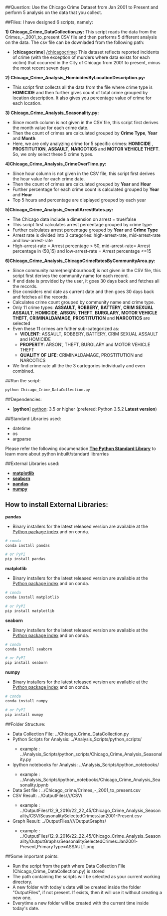 ##Question:
Use the Chicago Crime Dataset from Jan 2001 to Present and perform 5 analysis on the data that you collect.

##Files: 
I have designed 6 scripts, namely:

**1) Chicago_Crime_DataCollection.py:**
This script reads the data from the Crimes_-_2001_to_present CSV file and then performs 5 different analysis on the data. 
The csv file can be downladed from the following path: 
* [**chicagocrime**] [/chicagocrime]: This dataset reflects reported incidents of crime (with the exception of murders where data exists for each victim) that occurred in the City of Chicago from 2001 to present, minus the most recent seven days

**2) Chicago_Crime_Analysis_HomicidesByLocationDescription.py:**
- This script first collects all the data from the file where crime type is **HOMICIDE** and then further gives count of total crime grouped by location description. It also gives you percentage value of crime for each location.

**3) Chicago_Crime_Analysis_Seasonality.py:**
- Since month column is not given in the CSV file, this script first derives the month value for each crime date. 
- Then the count of crimes are calculated grouped by **Crime Type**, **Year** and **Month**
- Here, we are only analyzing crime for 5 specific crimes: **HOMICIDE** , **PROSTITUTION**, **ASSAULT**, **NARCOTICS** and **MOTOR VEHICLE THEFT**. So, we only select these 5 crime types.

**4)Chicago_Crime_Analysis_CrimeOverTime.py:**
- Since hour column is not given in the CSV file, this script first derives the hour value for each crime date.
- Then the count of crimes are calculated grouped by **Year** and **Hour**
- Further percentage for each crime count is calculated grouped by **Year** and **Hour**
- Top 5 hours and percentage are displayed grouped by each year

**5)Chicago_Crime_Analysis_OverallArrestRates.py:**
- The Chicago data include a dimension on arrest = true/false
- This script first calculates arrest percentage grouped by crime type
- Further calculates arrest percentage grouped by **Year** and **Crime Type**
- Arrest rate is divided into 3 categories: high-arrest-rate, mid-arrest-rate and low-arrest-rate
- High-arrest-rate = Arrest percentage > 50, mid-arrest-rate=  Arrest percentage in (50,15) and low-arrest-rate = Arrest percentage <=15

**6)Chicago_Crime_Analysis_ChicagoCrimeRatesByCommunityArea.py:**
- Since community name(neighbourhood) is not given in the CSV file, this script first derives the community name for each record. 
- If end date is provided by the user, it goes 30 days back and fetches all the records. 
- Else considers end date as current date and then goes 30 days back and fetches all the records.
- Calculates crime count grouped by community name and crime type.
- Only 11 crime types: **ASSAULT**, **ROBBERY**, **BATTERY**, **CRIM SEXUAL ASSAULT**, **HOMICIDE**, **ARSON**, **THEFT**, **BURGLARY**, **MOTOR VEHICLE THEFT**, **CRIMINALDAMAGE**, **PROSTITUTION** and **NARCOTICS** are selected
- Even these 11 crimes are futher sub-categorized as:
	- **VIOLENT**: ASSAULT, ROBBERY, BATTERY, CRIM SEXUAL ASSAULT and HOMICIDE 
	- **PROPERTY**:  ARSON', THEFT, BURGLARY and MOTOR VEHICLE THEFT
	- **QUALITY OF LIFE**: CRIMINALDAMAGE, PROSTITUTION and NARCOTICS
- We find crime rate all the the 3 cartegories individually and even combined.


[/chicagocrime]: https://data.cityofchicago.org/Public-Safety/Crimes-2001-to-present/ijzp-q8t2

##Run the script:
```sh
python Chicago_Crime_DataCollection.py
```

##Dependencies:
* [**python**] [python]: 3.5 or higher (prefered: Python 3.5.2 **Latest version**)

[python]: https://www.python.org/downloads/release 

##Standard Libraries used:
* datetime
* os
* argparse

Please refer the following documenation [**The Python Standard Library**][The Python Standard Library] to learn more about python inbuilt/standard librarries

[The Python Standard Library]: https://docs.python.org/3/library/

##External Libraries used:
* [**matplotlib**][matplotlib]
* [**seaborn**][seaborn]
* [**pandas**][pandas]
* [**numpy**][numpy]

[matplotlib]: http://matplotlib.org/
[seaborn]: http://seaborn.pydata.org/
[pandas]: http://pandas.pydata.org/
[numpy]: http://www.numpy.org/

## How to install External Libraries:
**pandas**
- Binary installers for the latest released version are available at the [Python
package index](https://pypi.python.org/pypi/pandas/) and on conda.

```sh
# conda
conda install pandas
```

```sh
# or PyPI
pip install pandas
```

**matplotlib**
- Binary installers for the latest released version are available at the [Python
package index](https://pypi.python.org/pypi/matplotlib/) and on conda.

```sh
# conda
conda install matplotlib
```

```sh
# or PyPI
pip install matplotlib
```

**seaborn**
- Binary installers for the latest released version are available at the [Python
package index](https://pypi.python.org/pypi/seaborn/) and on conda.

```sh
# conda
conda install seaborn
```

```sh
# or PyPI
pip install seaborn
```

**numpy**
- Binary installers for the latest released version are available at the [Python
package index](https://pypi.python.org/pypi/numpy/) and on conda.

```sh
# conda
conda install numpy
```

```sh
# or PyPI
pip install numpy
```

##Folder Structure:
- Data Collection File: ../Chicago_Crime_DataCollection.py
- Python Scripts for Analysis:  ../Analysis_Scripts/python_scripts/<python-scripts>
	- example : ../Analysis_Scripts/python_scripts/Chicago_Crime_Analysis_Seasonality.py
- Ipython notebooks for Analysis: ../Analysis_Scripts/ipython_notebooks/<ipython-notebooks>
	- example : ../Analysis_Scripts/ipython_notebooks/Chicago_Crime_Analysis_Seasonality.ipynb
- Data Set file : ../Chicago_crime/Crimes_-_2001_to_present.csv
- CSV Result: ../OutputFiles/<current-date>/<current-time>/<analysis-name>/CSV/<result>
	- example : ../OutputFiles/12_9_2016/22_22_45/Chicago_Crime_Analysis_Seasonality/CSV/SeasonalitySelectedCrimes:Jan2001-Present.csv
- Graph Result: ../OutputFiles/<current-date>/<current-time>/<analysis-name>/OutputGraphs/<result>
	- example : ../OutputFiles/12_9_2016/22_22_45/Chicago_Crime_Analysis_Seasonality/OutputGraphs/SeasonalitySelectedCrimes:Jan2001-Present,PrimaryType=ASSAULT.png


##Some important points:
* Run the script from the path where Data Collection File (Chicago_Crime_DataCollection.py) is stored
* The path containing the scripts will be selected as your current working directory.
* A new folder with today's date will be created inside the folder "OutputFiles", if not present. If exists, then it will use it without creating a new one. 
* Everytime a new folder will be created with the current time inside today's date.








